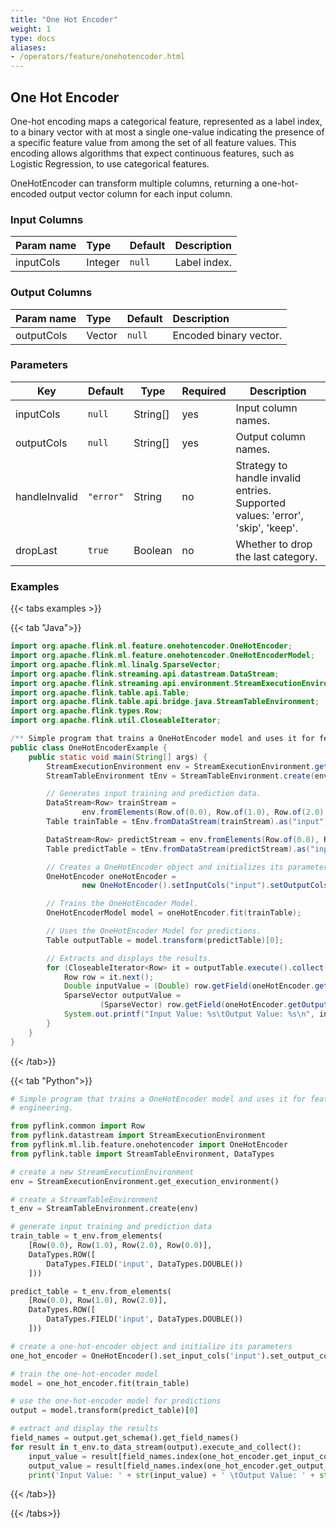 ```yaml
---
title: "One Hot Encoder"
weight: 1
type: docs
aliases:
- /operators/feature/onehotencoder.html
---
```

<!--
Licensed to the Apache Software Foundation (ASF) under one
or more contributor license agreements.  See the NOTICE file
distributed with this work for additional information
regarding copyright ownership.  The ASF licenses this file
to you under the Apache License, Version 2.0 (the
"License"); you may not use this file except in compliance
with the License.  You may obtain a copy of the License at

  http://www.apache.org/licenses/LICENSE-2.0

Unless required by applicable law or agreed to in writing,
software distributed under the License is distributed on an
"AS IS" BASIS, WITHOUT WARRANTIES OR CONDITIONS OF ANY
KIND, either express or implied.  See the License for the
specific language governing permissions and limitations
under the License.
-->

## One Hot Encoder

One-hot encoding maps a categorical feature, represented as a label index, to a
binary vector with at most a single one-value indicating the presence of a
specific feature value from among the set of all feature values. This encoding
allows algorithms that expect continuous features, such as Logistic Regression,
to use categorical features.

OneHotEncoder can transform multiple columns, returning a one-hot-encoded output
vector column for each input column.

### Input Columns

| Param name | Type    | Default | Description  |
| :--------- | :------ | :------ |:-------------|
| inputCols  | Integer | `null`  | Label index. |

### Output Columns

| Param name | Type   | Default | Description            |
| :--------- | :----- | :------ |:-----------------------|
| outputCols | Vector | `null`  | Encoded binary vector. |

### Parameters

| Key           | Default   | Type     | Required | Description                                                                    |
|---------------|-----------|----------|----------|--------------------------------------------------------------------------------|
| inputCols     | `null`    | String[] | yes      | Input column names.                                                            |
| outputCols    | `null`    | String[] | yes      | Output column names.                                                           |
| handleInvalid | `"error"` | String   | no       | Strategy to handle invalid entries. Supported values: 'error', 'skip', 'keep'. |
| dropLast      | `true`    | Boolean  | no       | Whether to drop the last category.                                             |

### Examples

{{< tabs examples >}}

{{< tab "Java">}}
```java
import org.apache.flink.ml.feature.onehotencoder.OneHotEncoder;
import org.apache.flink.ml.feature.onehotencoder.OneHotEncoderModel;
import org.apache.flink.ml.linalg.SparseVector;
import org.apache.flink.streaming.api.datastream.DataStream;
import org.apache.flink.streaming.api.environment.StreamExecutionEnvironment;
import org.apache.flink.table.api.Table;
import org.apache.flink.table.api.bridge.java.StreamTableEnvironment;
import org.apache.flink.types.Row;
import org.apache.flink.util.CloseableIterator;

/** Simple program that trains a OneHotEncoder model and uses it for feature engineering. */
public class OneHotEncoderExample {
    public static void main(String[] args) {
        StreamExecutionEnvironment env = StreamExecutionEnvironment.getExecutionEnvironment();
        StreamTableEnvironment tEnv = StreamTableEnvironment.create(env);

        // Generates input training and prediction data.
        DataStream<Row> trainStream =
                env.fromElements(Row.of(0.0), Row.of(1.0), Row.of(2.0), Row.of(0.0));
        Table trainTable = tEnv.fromDataStream(trainStream).as("input");

        DataStream<Row> predictStream = env.fromElements(Row.of(0.0), Row.of(1.0), Row.of(2.0));
        Table predictTable = tEnv.fromDataStream(predictStream).as("input");

        // Creates a OneHotEncoder object and initializes its parameters.
        OneHotEncoder oneHotEncoder =
                new OneHotEncoder().setInputCols("input").setOutputCols("output");

        // Trains the OneHotEncoder Model.
        OneHotEncoderModel model = oneHotEncoder.fit(trainTable);

        // Uses the OneHotEncoder Model for predictions.
        Table outputTable = model.transform(predictTable)[0];

        // Extracts and displays the results.
        for (CloseableIterator<Row> it = outputTable.execute().collect(); it.hasNext(); ) {
            Row row = it.next();
            Double inputValue = (Double) row.getField(oneHotEncoder.getInputCols()[0]);
            SparseVector outputValue =
                    (SparseVector) row.getField(oneHotEncoder.getOutputCols()[0]);
            System.out.printf("Input Value: %s\tOutput Value: %s\n", inputValue, outputValue);
        }
    }
}

```
{{< /tab>}}

{{< tab "Python">}}
```python
# Simple program that trains a OneHotEncoder model and uses it for feature
# engineering.

from pyflink.common import Row
from pyflink.datastream import StreamExecutionEnvironment
from pyflink.ml.lib.feature.onehotencoder import OneHotEncoder
from pyflink.table import StreamTableEnvironment, DataTypes

# create a new StreamExecutionEnvironment
env = StreamExecutionEnvironment.get_execution_environment()

# create a StreamTableEnvironment
t_env = StreamTableEnvironment.create(env)

# generate input training and prediction data
train_table = t_env.from_elements(
    [Row(0.0), Row(1.0), Row(2.0), Row(0.0)],
    DataTypes.ROW([
        DataTypes.FIELD('input', DataTypes.DOUBLE())
    ]))

predict_table = t_env.from_elements(
    [Row(0.0), Row(1.0), Row(2.0)],
    DataTypes.ROW([
        DataTypes.FIELD('input', DataTypes.DOUBLE())
    ]))

# create a one-hot-encoder object and initialize its parameters
one_hot_encoder = OneHotEncoder().set_input_cols('input').set_output_cols('output')

# train the one-hot-encoder model
model = one_hot_encoder.fit(train_table)

# use the one-hot-encoder model for predictions
output = model.transform(predict_table)[0]

# extract and display the results
field_names = output.get_schema().get_field_names()
for result in t_env.to_data_stream(output).execute_and_collect():
    input_value = result[field_names.index(one_hot_encoder.get_input_cols()[0])]
    output_value = result[field_names.index(one_hot_encoder.get_output_cols()[0])]
    print('Input Value: ' + str(input_value) + ' \tOutput Value: ' + str(output_value))

```
{{< /tab>}}

{{< /tabs>}}
